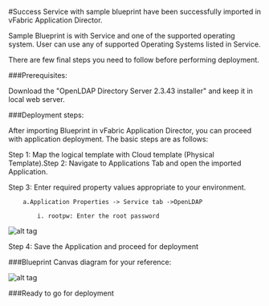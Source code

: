 #Success
Service with sample blueprint have been successfully imported in vFabric Application Director. 

Sample Blueprint is with Service and one of the supported operating system. User can use any of supported Operating Systems listed in Service. 

There are few final steps you need to follow before performing deployment.

###Prerequisites:

Download the "OpenLDAP Directory Server 2.3.43 installer" and keep it in local web server.

###Deployment steps:

After importing Blueprint in vFabric Application Director, you can proceed with application deployment. The basic steps are as follows:

Step 1: Map the logical template with Cloud  template (Physical Template).Step 2: Navigate to Applications Tab and open the imported Application.

Step 3: Enter required property values appropriate to your environment.

		a.Application Properties -> Service tab ->OpenLDAP

			i. rootpw: Enter the root password 
![alt tag](https://raw.github.com/vmware-applicationdirector/solutions-import-beta/OpenLDAP-service-50/OpenLDAP-service-Application-Properties.png)

Step 4: Save the Application and proceed for deployment

###Blueprint Canvas diagram for your reference: 

![alt tag](https://raw.github.com/vmware-applicationdirector/solutions-import-beta/OpenLDAP-service-50/OpenLDAP-service-Canvas.png)

###Ready to go for deployment







 








